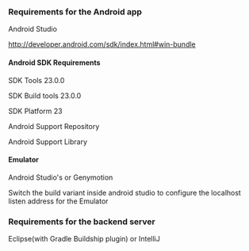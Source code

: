 ### Requirements for the Android app
Android Studio

http://developer.android.com/sdk/index.html#win-bundle

#### Android SDK Requirements
SDK Tools 23.0.0

SDK Build tools 23.0.0

SDK Platform 23

Android Support Repository

Android Support Library

#### Emulator
Android Studio's or Genymotion

Switch the build variant inside android studio to configure the localhost listen address for the Emulator

### Requirements for the backend server
Eclipse(with Gradle Buildship plugin) or IntelliJ
